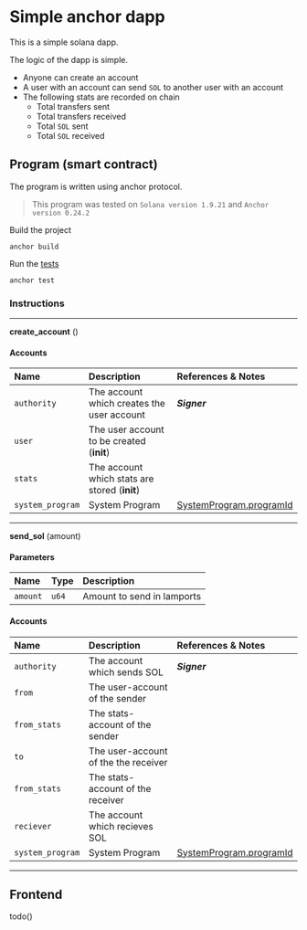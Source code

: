 # Simple anchor dapp

This is a simple solana dapp.

The logic of the dapp is simple. 
 - Anyone can create an account
 - A user with an account can send `SOL` to another user with an account
 - The following stats are recorded on chain
   - Total transfers sent
   - Total transfers received
   - Total `SOL` sent
   - Total `SOL` received


## Program (smart contract)
The program is written using anchor protocol.

> This program was tested on `Solana version 1.9.21` and `Anchor version 0.24.2`

Build the project
```
anchor build
```

Run the [tests](/tests)

```
anchor test
```

### Instructions
---

**create_account** ()

#### Accounts

| Name | Description | References & Notes|
| :------ | :------ | :------ |
| `authority` |The account which creates the user account | ***Signer***|
| `user` | The user account to be created (**init**) ||
| `stats` | The account which stats are stored (**init**) ||
| `system_program` | System Program | [SystemProgram.programId](https://solana-labs.github.io/solana-web3.js/classes/SystemProgram.html#programId)

---
**send_sol** (amount)

#### Parameters

| Name | Type | Description |
| :------ | :------ | :------ |
| `amount` | `u64` | Amount to send in lamports

#### Accounts

| Name | Description | References & Notes|
| :------ | :------ | :------ |
| `authority` |The account which sends SOL | ***Signer***|
| `from` | The user-account of the sender ||
| `from_stats` | The stats-account of the sender ||
| `to` | The user-account of the the receiver ||
| `from_stats` | The stats-account of the receiver ||
| `reciever` | The account which recieves SOL ||
| `system_program` | System Program | [SystemProgram.programId](https://solana-labs.github.io/solana-web3.js/classes/SystemProgram.html#programId)

---

## Frontend

todo()